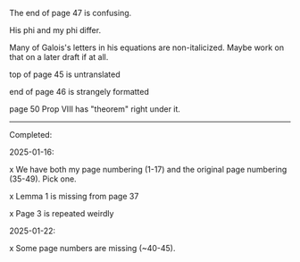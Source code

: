 The end of page 47 is confusing.

His phi and my phi differ.

Many of Galois's letters in his equations are non-italicized. Maybe work on that on a later draft if at all.

top of page 45 is untranslated

end of page 46 is strangely formatted

page 50 Prop VIII has "theorem" right under it.

---------
Completed:

2025-01-16:

x We have both my page numbering (1-17) and the original page numbering (35-49). Pick one.

x Lemma 1 is missing from page 37

x Page 3 is repeated weirdly

2025-01-22:

x Some page numbers are missing (~40-45).
